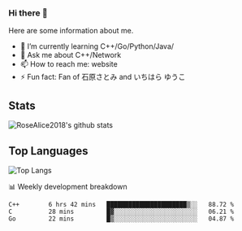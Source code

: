 ### Hi there 👋


<!-- **RoseAlice2018/RoseAlice2018** is a ✨ _special_ ✨ repository because its `README.md` (this file) appears on your GitHub profile. -->

Here are some information about me.

- 🌱 I’m currently learning C++/Go/Python/Java/
- 💬 Ask me about C++/Network
- 📫 How to reach me: website
- ⚡ Fun fact: Fan of 石原さとみ and いちはら ゆうこ


## Stats
![RoseAlice2018's github stats](https://github-readme-stats.vercel.app/api?username=RoseAlice2018&theme=tokyonight)

## Top Languages
![Top Langs](https://github-readme-stats.vercel.app/api/top-langs/?username=RoseAlice2018&layout=compact&theme=tokyonight)

📊 Weekly development breakdown
<!--START_SECTION:waka-->
```text
C++        6 hrs 42 mins   ██████████████████████▒░░   88.72 % 
C          28 mins         █▓░░░░░░░░░░░░░░░░░░░░░░░   06.21 % 
Go         22 mins         █▒░░░░░░░░░░░░░░░░░░░░░░░   04.87 % 
```
<!--END_SECTION:waka-->
